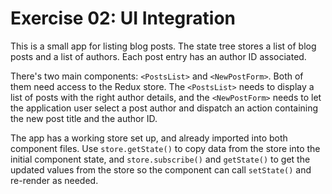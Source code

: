 # Exercise 02: UI Integration

This is a small app for listing blog posts.  The state tree stores a list of blog posts
and a list of authors.  Each post entry has an author ID associated.

There's two main components: `<PostsList>` and `<NewPostForm>`.  Both of them need access to the Redux store.  The
`<PostsList>` needs to display a list of posts with the right author details, and the `<NewPostForm>` needs to let
the application user select a post author and dispatch an action containing the new post title and the author ID.

The app has a working store set up, and already imported into both component files.  Use `store.getState()` to copy
data from the store into the initial component state, and `store.subscribe()` and `getState()` to get the updated
values from the store so the component can call `setState()` and re-render as needed.